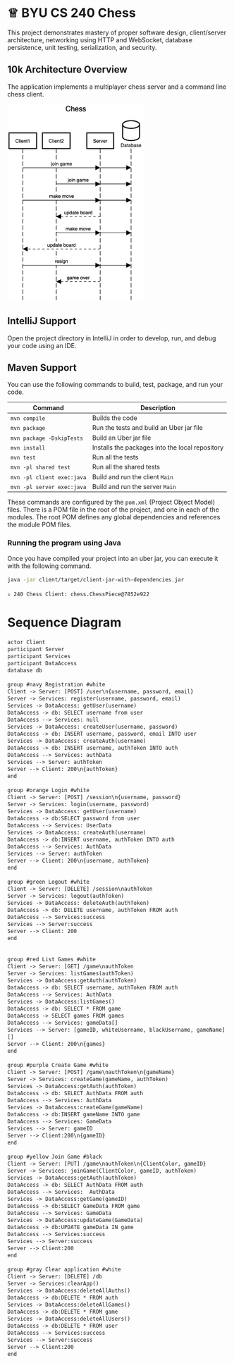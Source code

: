 # ♕ BYU CS 240 Chess

This project demonstrates mastery of proper software design, client/server architecture, networking using HTTP and WebSocket, database persistence, unit testing, serialization, and security.

## 10k Architecture Overview

The application implements a multiplayer chess server and a command line chess client.

[![Sequence Diagram](10k-architecture.png)](https://sequencediagram.org/index.html#initialData=C4S2BsFMAIGEAtIGckCh0AcCGAnUBjEbAO2DnBElIEZVs8RCSzYKrgAmO3AorU6AGVIOAG4jUAEyzAsAIyxIYAERnzFkdKgrFIuaKlaUa0ALQA+ISPE4AXNABWAexDFoAcywBbTcLEizS1VZBSVbbVc9HGgnADNYiN19QzZSDkCrfztHFzdPH1Q-Gwzg9TDEqJj4iuSjdmoMopF7LywAaxgvJ3FC6wCLaFLQyHCdSriEseSm6NMBurT7AFcMaWAYOSdcSRTjTka+7NaO6C6emZK1YdHI-Qma6N6ss3nU4Gpl1ZkNrZwdhfeByy9hwyBA7mIT2KAyGGhuSWi9wuc0sAI49nyMG6ElQQA)

## IntelliJ Support

Open the project directory in IntelliJ in order to develop, run, and debug your code using an IDE.

## Maven Support

You can use the following commands to build, test, package, and run your code.

| Command                    | Description                                     |
| -------------------------- | ----------------------------------------------- |
| `mvn compile`              | Builds the code                                 |
| `mvn package`              | Run the tests and build an Uber jar file        |
| `mvn package -DskipTests`  | Build an Uber jar file                          |
| `mvn install`              | Installs the packages into the local repository |
| `mvn test`                 | Run all the tests                               |
| `mvn -pl shared test`     | Run all the shared tests                        |
| `mvn -pl client exec:java` | Build and run the client `Main`                 |
| `mvn -pl server exec:java` | Build and run the server `Main`                 |

These commands are configured by the `pom.xml` (Project Object Model) files. There is a POM file in the root of the project, and one in each of the modules. The root POM defines any global dependencies and references the module POM files.

### Running the program using Java

Once you have compiled your project into an uber jar, you can execute it with the following command.

```sh
java -jar client/target/client-jar-with-dependencies.jar

♕ 240 Chess Client: chess.ChessPiece@7852e922
```

# Sequence Diagram
```
actor Client
participant Server
participant Services
participant DataAccess
database db

group #navy Registration #white
Client -> Server: [POST] /user\n{username, password, email}
Server -> Services: register(username, password, email)
Services -> DataAccess: getUser(username)
DataAccess -> db: SELECT username from user
DataAccess --> Services: null
Services -> DataAccess: createUser(username, password)
DataAccess -> db: INSERT username, password, email INTO user
Services -> DataAccess: createAuth(username)
DataAccess -> db: INSERT username, authToken INTO auth
DataAccess --> Services: authData
Services --> Server: authToken
Server --> Client: 200\n{authToken}
end

group #orange Login #white
Client -> Server: [POST] /session\n{username, password}
Server -> Services: login(username, password)
Services -> DataAccess: getUser(username)
DataAccess -> db:SELECT password from user
DataAccess --> Services: UserData
Services -> DataAccess: createAuth(username)
DataAccess -> db:INSERT username, authToken INTO auth
DataAccess --> Services: AuthData
Services --> Server: authToken
Server --> Client: 200\n{username, authToken}
end

group #green Logout #white
Client -> Server: [DELETE] /session\nauthToken
Server -> Services: logout(authToken)
Services -> DataAccess: deleteAuth(authToken)
DataAccess -> db: DELETE username, authToken FROM auth
DataAccess --> Services:success
Services --> Server:success
Server --> Client: 200
end


group #red List Games #white
Client -> Server: [GET] /game\nauthToken
Server -> Services: listGames(authToken)
Services -> DataAccess:getAuth(authToken)
DataAccess -> db: SELECT username, authToken FROM auth
DataAccess --> Services: AuthData
Services -> DataAccess:listGames()
DataAccess -> db: SELECT * FROM game
DataAccess -> SELECT games FROM games
DataAccess --> Services: gameData[]
Services --> Server: [gameID, whiteUsername, blackUsername, gameName][]
Server --> Client: 200\n{games}
end

group #purple Create Game #white
Client -> Server: [POST] /game\nauthToken\n{gameName}
Server -> Services: createGame(gameName, authToken)
Services -> DataAccess:getAuth(authToken)
DataAccess -> db: SELECT AuthData FROM auth
DataAccess --> Services: AuthData
Services -> DataAccess:createGame(gameName)
DataAccess -> db:INSERT gameName INTO game
DataAccess --> Services: GameData
Services --> Server: gameID
Server --> Client:200\n{gameID}
end

group #yellow Join Game #black
Client -> Server: [PUT] /game\nauthToken\n{ClientColor, gameID}
Server -> Services: joinGame(ClientColor, gameID, authToken)
Services -> DataAccess:getAuth(authToken)
DataAccess -> db: SELECT AuthData FROM auth
DataAccess --> Services:  AuthData
Services -> DataAccess:getGame(gameID)
DataAccess -> db:SELECT GameData FROM game 
DataAccess --> Services: GameData
Services -> DataAccess:updateGame(GameData)
DataAccess -> db:UPDATE gameData IN game
DataAccess --> Services:success
Services --> Server:success
Server --> Client:200
end

group #gray Clear application #white
Client -> Server: [DELETE] /db
Server -> Services:clearApp()
Services -> DataAccess:deleteAllAuths()
DataAccess -> db:DELETE * FROM auth
Services -> DataAccess:deleteAllGames()
DataAccess -> db:DELETE * FROM game
Services -> DataAccess:deleteAllUsers()
DataAccess -> db:DELETE * FROM user
DataAccess --> Services:success
Services --> Server:success
Server --> Client:200
end
```


